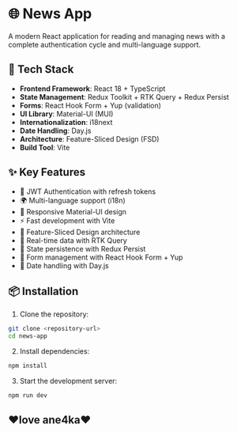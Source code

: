 # 🌐 News App

A modern React application for reading and managing news with a complete authentication cycle and multi-language support.

## 🚀 Tech Stack

- **Frontend Framework**: React 18 + TypeScript
- **State Management**: Redux Toolkit + RTK Query + Redux Persist
- **Forms**: React Hook Form + Yup (validation)
- **UI Library**: Material-UI (MUI)
- **Internationalization**: i18next
- **Date Handling**: Day.js
- **Architecture**: Feature-Sliced Design (FSD)
- **Build Tool**: Vite

## ✨ Key Features

- 🔐 JWT Authentication with refresh tokens
- 🌍 Multi-language support (i18n)
- 📱 Responsive Material-UI design
- ⚡ Fast development with Vite
- 🧩 Feature-Sliced Design architecture
- 🔄 Real-time data with RTK Query
- 💾 State persistence with Redux Persist
- 📝 Form management with React Hook Form + Yup
- 📅 Date handling with Day.js

## 📦 Installation

1. Clone the repository:
```bash
git clone <repository-url>
cd news-app
```

2. Install dependencies:
```bash
npm install
```

3. Start the development server:
```bash
npm run dev
```


## ❤️love ane4ka❤️